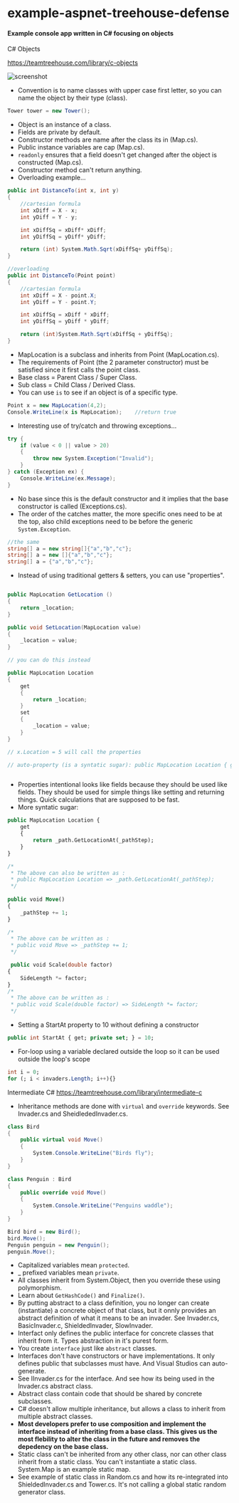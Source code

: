 # example-aspnet-treehouse-defense
#### Example console app written in C# focusing on objects ####

C# Objects

https://teamtreehouse.com/library/c-objects
 
![screenshot](https://github.com/sarn1/example-aspnet-treehouse-defense/blob/master/screenshot.png)
 
- Convention is to name classes with upper case first letter, so you can name the object by their type (class).
 ```csharp
 Tower tower = new Tower();  
 ```
- Object is an instance of a class.
- Fields are private by default.
- Constructor methods are name after the class its in (Map.cs).
- Public instance variables are cap (Map.cs).
- `readonly` ensures that a field doesn't get changed after the object is constructed (Map.cs).
- Constructor method can't return anything.
- Overloading example...
```csharp
public int DistanceTo(int x, int y)
{
    //cartesian formula
    int xDiff = X - x;
    int yDiff = Y - y;

    int xDiffSq = xDiff* xDiff;
    int yDiffSq = yDiff* yDiff;

    return (int) System.Math.Sqrt(xDiffSq+ yDiffSq);
}

//overloading
public int DistanceTo(Point point)
{
    //cartesian formula
    int xDiff = X - point.X;
    int yDiff = Y - point.Y;

    int xDiffSq = xDiff * xDiff;
    int yDiffSq = yDiff * yDiff;

    return (int)System.Math.Sqrt(xDiffSq + yDiffSq);
}
```
- MapLocation is a subclass and inherits from Point (MapLocation.cs).
- The requirements of Point (the 2 parameter constructor) must be satisfied since it first calls the point class.
- Base class = Parent Class / Super Class.
- Sub class = Child Class / Derived Class.
- You can use `is` to see if an object is of a specific type.
```csharp
Point x = new MapLocation(4,2);
Console.WriteLine(x is MapLocation);	//return true
```
- Interesting use of try/catch and throwing exceptions...
```csharp
try {
    if (value < 0 || value > 20)
    {
        throw new System.Exception("Invalid");
    }
} catch (Exception ex) {
    Console.WriteLine(ex.Message);
}
```
- No base since this is the default constructor and it implies that the base constructor is called (Exceptions.cs).
- The order of the catches matter, the more specific ones need to be at the top, also child exceptions need to be before the generic `System.Exception`.
```csharp
//the same
string[] a = new string[]{"a","b","c"};
string[] a = new []{"a","b","c"};
string[] a = {"a","b","c"};
```
- Instead of using traditional getters & setters, you can use "properties".
```csharp

public MapLocation GetLocation ()
{
    return _location;
}

public void SetLocation(MapLocation value)
{
    _location = value;
}

// you can do this instead

public MapLocation Location 
{
	get
	{
		return _location;
	}
	set
	{
		_location = value;
	}
}

// x.Location = 5 will call the properties

// auto-property (is a syntatic sugar): public MapLocation Location { get; private set; }



```
- Properties intentional looks like fields because they should be used like fields.  They should be used for simple things like setting and returning things.  Quick calculations that are supposed to be fast.
- More syntatic sugar:
```sql
public MapLocation Location {
    get
    {
        return _path.GetLocationAt(_pathStep);
    }
}

/*
 * The above can also be written as :
 * public MapLocation Location => _path.GetLocationAt(_pathStep);
 */
		 
public void Move()
{
	_pathStep += 1;
}

/*
 * The above can be written as :
 * public void Move => _pathStep += 1;
 */

 public void Scale(double factor)
{
    SideLength *= factor;
}
/*
 * The above can be written as :
 * public void Scale(double factor) => SideLength *= factor;
 */

```
- Setting a StartAt property to 10 without defining a constructor
```sql
public int StartAt { get; private set; } = 10;
```
- For-loop using a variable declared outside the loop so it can be used outside the loop's scope
```sql
int i = 0;
for (; i < invaders.Length; i++){}
```


Intermediate C#
https://teamtreehouse.com/library/intermediate-c

- Inheritance methods are done with `virtual` and `override` keywords.  See Invader.cs and SheidlededInvader.cs.
```csharp
class Bird
{
	public virtual void Move()
	{
		System.Console.WriteLine("Birds fly");
	}
}

class Penguin : Bird
{
	public override void Move()
	{
		System.Console.WriteLine("Penguins waddle");
	}
}

Bird bird = new Bird();
bird.Move();
Penguin penguin = new Penguin();
penguin.Move();
```
- Capitalized variables mean `protected`.
- _ prefixed variables mean `private`.
- All classes inherit from System.Object, then you override these using polymorphism.
- Learn about `GetHashCode()` and `Finalize()`.
- By putting abstract to a class definition, you no longer can create (instantiate) a concrete object of that class, but it onnly provides an abstract definition of what it means to be an invader.  See Invader.cs, BasicInvader.c, ShieldedInvader, SlowInvader.
- Interfact only defines the public interface for concrete classes that inherit from it.  Types abstraction in it's purest form.
- You create `interface` just like `abstract` classes.
- Interfaces don't have constructors or have implementations.  It only defines public that subclasses must have.  And Visual Studios can auto-generate.
- See IInvader.cs for the interface.  And see how its being used in the Invader.cs abstract class.
- Abstract class contain code that should be shared by concrete subclasses.
- C# doesn't allow multiple inheritance, but allows a class to inherit from multiple abstract classes.
- **Most developers prefer to use composition and implement the interface instead of inheriting from a base class.  This gives us the most flebility to alter the class in the future and removes the depedency on the base class.**
- Static class can't be inherited from any other class, nor can other class inherit from a static class.  You can't instantiate a static class.  System.Map is an example static map.
- See example of static class in Random.cs and how its re-integrated into ShieldedInvader.cs and Tower.cs.  It's not calling a global static random generator class.


